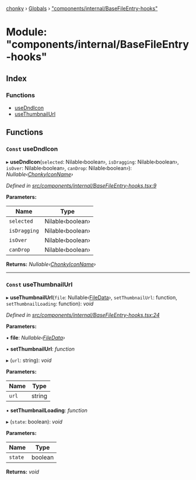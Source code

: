 [chonky](../README.md) › [Globals](../globals.md) › ["components/internal/BaseFileEntry-hooks"](_components_internal_basefileentry_hooks_.md)

# Module: "components/internal/BaseFileEntry-hooks"

## Index

### Functions

* [useDndIcon](_components_internal_basefileentry_hooks_.md#const-usedndicon)
* [useThumbnailUrl](_components_internal_basefileentry_hooks_.md#const-usethumbnailurl)

## Functions

### `Const` useDndIcon

▸ **useDndIcon**(`selected`: Nilable‹boolean›, `isDragging`: Nilable‹boolean›, `isOver`: Nilable‹boolean›, `canDrop`: Nilable‹boolean›): *Nullable‹[ChonkyIconName](../enums/_types_icons_types_.chonkyiconname.md)›*

*Defined in [src/components/internal/BaseFileEntry-hooks.tsx:9](https://github.com/TimboKZ/Chonky/blob/eb6f214/src/components/internal/BaseFileEntry-hooks.tsx#L9)*

**Parameters:**

Name | Type |
------ | ------ |
`selected` | Nilable‹boolean› |
`isDragging` | Nilable‹boolean› |
`isOver` | Nilable‹boolean› |
`canDrop` | Nilable‹boolean› |

**Returns:** *Nullable‹[ChonkyIconName](../enums/_types_icons_types_.chonkyiconname.md)›*

___

### `Const` useThumbnailUrl

▸ **useThumbnailUrl**(`file`: Nullable‹[FileData](../interfaces/_types_files_types_.filedata.md)›, `setThumbnailUrl`: function, `setThumbnailLoading`: function): *void*

*Defined in [src/components/internal/BaseFileEntry-hooks.tsx:24](https://github.com/TimboKZ/Chonky/blob/eb6f214/src/components/internal/BaseFileEntry-hooks.tsx#L24)*

**Parameters:**

▪ **file**: *Nullable‹[FileData](../interfaces/_types_files_types_.filedata.md)›*

▪ **setThumbnailUrl**: *function*

▸ (`url`: string): *void*

**Parameters:**

Name | Type |
------ | ------ |
`url` | string |

▪ **setThumbnailLoading**: *function*

▸ (`state`: boolean): *void*

**Parameters:**

Name | Type |
------ | ------ |
`state` | boolean |

**Returns:** *void*
